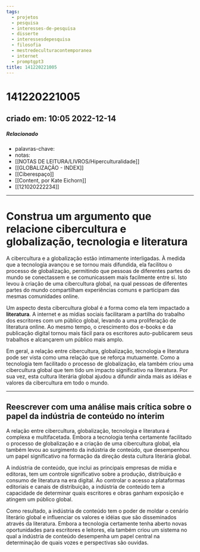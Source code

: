 ```yaml
---
tags:
  - projetos
  - pesquisa
  - interesses-de-pesquisa
  - disserte
  - interessesdepesquisa
  - filosofia
  - mestredeculturacontemporanea
  - internet
  - promptgpt3
title: 141220221005
---
```

# 141220221005
## criado em: 10:05 2022-12-14

##### Relacionado
- palavras-chave:
- notas:
- [[NOTAS DE LEITURA/LIVROS/Hiperculturalidade]]
- [[GLOBALIZAÇÃO - INDEX]]
- [[Ciberespaço]]
- [[Content, por Kate Eichorn]]
- [[121020222234]]

---
# Construa um argumento que relacione cibercultura e globalização, tecnologia e literatura

A cibercultura e a globalização estão intimamente interligadas. À medida que a tecnologia avançou e se tornou mais difundida, ela facilitou o processo de globalização, permitindo que pessoas de diferentes partes do mundo se conectassem e se comunicassem mais facilmente entre si. Isto levou à criação de uma cibercultura global, na qual pessoas de diferentes partes do mundo compartilham experiências comuns e participam das mesmas comunidades online.

Um aspecto desta cibercultura global é a forma como ela tem impactado a **literatura**. A internet e as mídias sociais facilitaram a partilha do trabalho dos escritores com um público global, levando a uma proliferação de literatura online. Ao mesmo tempo, o crescimento dos e-books e da publicação digital tornou mais fácil para os escritores auto-publicarem seus trabalhos e alcançarem um público mais amplo.

Em geral, a relação entre cibercultura, globalização, tecnologia e literatura pode ser vista como uma relação que se reforça mutuamente. Como a tecnologia tem facilitado o processo de globalização, ela também criou uma cibercultura global que tem tido um impacto significativo na literatura. Por sua vez, esta cultura literária global ajudou a difundir ainda mais as idéias e valores da cibercultura em todo o mundo.

---
## Reescrever com uma análise mais crítica sobre o papel da indústria de conteúdo no ínterim

A relação entre cibercultura, globalização, tecnologia e literatura é complexa e multifacetada. Embora a tecnologia tenha certamente facilitado o processo de globalização e a criação de uma cibercultura global, ela também levou ao surgimento da indústria de conteúdo, que desempenhou um papel significativo na formação da direção desta cultura literária global.

A indústria de conteúdo, que inclui as principais empresas de mídia e editoras, tem um controle significativo sobre a produção, distribuição e consumo de literatura na era digital. Ao controlar o acesso a plataformas editoriais e canais de distribuição, a indústria de conteúdo tem a capacidade de determinar quais escritores e obras ganham exposição e atingem um público global.

Como resultado, a indústria de conteúdo tem o poder de moldar o cenário literário global e influenciar os valores e idéias que são disseminados através da literatura. Embora a tecnologia certamente tenha aberto novas oportunidades para escritores e leitores, ela também criou um sistema no qual a indústria de conteúdo desempenha um papel central na determinação de quais vozes e perspectivas são ouvidas.